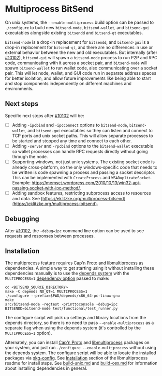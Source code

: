 # Multiprocess BitSend

On unix systems, the `--enable-multiprocess` build option can be passed to `./configure` to build new `bitsend-node`, `bitsend-wallet`, and `bitsend-gui` executables alongside existing `bitsendd` and `bitsend-qt` executables.

`bitsend-node` is a drop-in replacement for `bitsendd`, and `bitsend-gui` is a drop-in replacement for `bitsend-qt`, and there are no differences in use or external behavior between the new and old executables. But internally (after [#10102](https://github.com/bitsend/bitsend/pull/10102)), `bitsend-gui` will spawn a `bitsend-node` process to run P2P and RPC code, communicating with it across a socket pair, and `bitsend-node` will spawn `bitsend-wallet` to run wallet code, also communicating over a socket pair. This will let node, wallet, and GUI code run in separate address spaces for better isolation, and allow future improvements like being able to start and stop components independently on different machines and environments.

## Next steps

Specific next steps after [#10102](https://github.com/bitsend/bitsend/pull/10102) will be:

- [ ] Adding `-ipcbind` and `-ipcconnect` options to `bitsend-node`, `bitsend-wallet`, and `bitsend-gui` executables so they can listen and connect to TCP ports and unix socket paths. This will allow separate processes to be started and stopped any time and connect to each other.
- [ ] Adding `-server` and `-rpcbind` options to the `bitsend-wallet` executable so wallet processes can handle RPC requests directly without going through the node.
- [ ] Supporting windows, not just unix systems. The existing socket code is already cross-platform, so the only windows-specific code that needs to be written is code spawning a process and passing a socket descriptor. This can be implemented with `CreateProcess` and `WSADuplicateSocket`. Example: https://memset.wordpress.com/2010/10/13/win32-api-passing-socket-with-ipc-method/.
- [ ] Adding sandbox features, restricting subprocess access to resources and data. See [https://eklitzke.org/multiprocess-bitsend](https://eklitzke.org/multiprocess-bitsend).

## Debugging

After [#10102](https://github.com/bitsend/bitsend/pull/10102), the `-debug=ipc` command line option can be used to see requests and responses between processes.

## Installation

The multiprocess feature requires [Cap'n Proto](https://capnproto.org/) and [libmultiprocess](https://github.com/chaincodelabs/libmultiprocess) as dependencies. A simple way to get starting using it without installing these dependencies manually is to use the [depends system](../depends) with the `MULTIPROCESS=1` [dependency option](../depends#dependency-options) passed to make:

```
cd <BITSEND_SOURCE_DIRECTORY>
make -C depends NO_QT=1 MULTIPROCESS=1
./configure --prefix=$PWD/depends/x86_64-pc-linux-gnu
make
src/bitsend-node -regtest -printtoconsole -debug=ipc
BITSENDD=bitsend-node test/functional/test_runner.py
```

The configure script will pick up settings and library locations from the depends directory, so there is no need to pass `--enable-multiprocess` as a separate flag when using the depends system (it's controlled by the `MULTIPROCESS=1` option).

Alternately, you can install [Cap'n Proto](https://capnproto.org/) and [libmultiprocess](https://github.com/chaincodelabs/libmultiprocess) packages on your system, and just run `./configure --enable-multiprocess` without using the depends system. The configure script will be able to locate the installed packages via [pkg-config](https://www.freedesktop.org/wiki/Software/pkg-config/). See [Installation](https://github.com/chaincodelabs/libmultiprocess#installation) section of the libmultiprocess readme for install steps. See [build-unix.md](build-unix.md) and [build-osx.md](build-osx.md) for information about installing dependencies in general.

